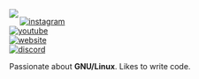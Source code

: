 <img align="left" src="https://orhun.dev/img/crow.png">

[![instagram](https://img.shields.io/badge/-@orhunp__-313131?style=flat-square&labelColor=313131&logo=twitter&logoColor=white&color=313131)](https://twitter.com/orhunp_)  
[![youtube](https://img.shields.io/badge/-@orhunp__-313131?style=flat-square&labelColor=313131&logo=twitter&logoColor=white&color=313131)](https://twitter.com/orhunp_)  
[![website](https://img.shields.io/badge/-@orhunp__-313131?style=flat-square&labelColor=313131&logo=twitter&logoColor=white&color=313131)](https://twitter.com/orhunp_)  
[![discord](https://img.shields.io/badge/-@orhunp__-313131?style=flat-square&labelColor=313131&logo=twitter&logoColor=white&color=313131)](https://twitter.com/orhunp_)  

Passionate about **GNU/Linux**. Likes to write code.
